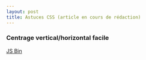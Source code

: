 ```yaml
---
layout: post
title: Astuces CSS (article en cours de rédaction)
---
```



### Centrage vertical/horizontal facile

<a class="jsbin-embed" href="http://jsbin.com/kuqovecanu/1/embed?html,css,output">JS Bin</a><script src="http://static.jsbin.com/js/embed.js"></script>
